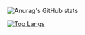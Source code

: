![Anurag's GitHub stats](https://github-readme-stats.vercel.app/api?username=MicIsHere&show_icons=true&theme=prussian)

[![Top Langs](https://github-readme-stats.vercel.app/api/top-langs/?username=MicIsHere)](https://github.com/anuraghazra/github-readme-stats)
